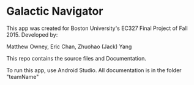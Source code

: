 # Galactic Navigator

This app was created for Boston University's EC327 Final Project of Fall 2015. 
Developed by:

Matthew Owney, Eric Chan, Zhuohao (Jack) Yang

This repo contains the source files and Documentation.

To run this app, use Android Studio.
All documentation is in the folder "teamName"
